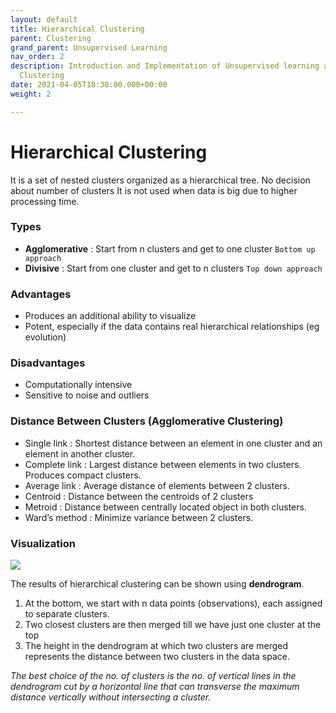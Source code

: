 ```yaml
---
layout: default
title: Hierarchical Clustering
parent: Clustering
grand_parent: Unsupervised Learning
nav_order: 2
description: Introduction and Implementation of Unsupervised learning algorithm Hierarchical
  Clustering
date: 2021-04-05T18:30:00.000+00:00
weight: 2

---
```

# Hierarchical Clustering

It is a set of nested clusters organized as a hierarchical tree. No decision about number of clusters It is not used when data is big due to higher processing time.

### Types

* **Agglomerative** : Start from n clusters and get to one cluster  `Bottom up approach`
* **Divisive** : Start from one cluster and get to n clusters  `Top down approach`

### Advantages

* Produces an additional ability to visualize
* Potent, especially if the data contains real hierarchical relationships (eg evolution)

### Disadvantages

* Computationally intensive
* Sensitive to noise and outliers

### Distance Between Clusters (Agglomerative Clustering)

* Single link : Shortest distance between an element in one cluster and an element in another cluster.
* Complete link : Largest distance between elements in two clusters. Produces compact clusters.
* Average link : Average distance of elements between 2 clusters.
* Centroid : Distance between the centroids of 2 clusters
* Metroid : Distance between centrally located object in both clusters.
* Ward’s method : Minimize variance between 2 clusters.

### Visualization

![](https://do2blehelix.github.io/the-ml-handbook/images/unsupervised/hierarchical_dendogram.png)

The results of hierarchical clustering can be shown using **dendrogram**.

1. At the bottom, we start with n data points (observations), each assigned to separate clusters.
2. Two closest clusters are then merged till we have just one cluster at the top
3. The height in the dendrogram at which two clusters are merged represents the distance between two clusters in the data space.

_The best choice of the no. of clusters is the no. of vertical lines in the dendrogram cut by a horizontal line that can transverse the maximum distance vertically without intersecting a cluster._